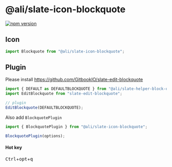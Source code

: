 # @ali/slate-icon-blockquote

[![npm version](https://badge.fury.io/js/%40canner%2Fslate-icon-blockquote.svg)](https://badge.fury.io/js/%40canner%2Fslate-icon-blockquote)

## Icon

```js
import Blockquote from "@ali/slate-icon-blockquote";
```

## Plugin

Please install https://github.com/GitbookIO/slate-edit-blockquote

```js
import { DEFAULT as DEFAULTBLOCKQUOTE } from "@ali/slate-helper-block-quote";
import EditBlockquote from "slate-edit-blockquote";

// plugin
EditBlockquote(DEFAULTBLOCKQUOTE);
```

Also add `BlockquotePlugin`

```js
import { BlockquotePlugin } from "@ali/slate-icon-blockquote";

BlockquotePlugin(options);
```

#### Hot key

<kbd>Ctrl</kbd>+<kbd>opt</kbd>+<kbd>q</kbd>
